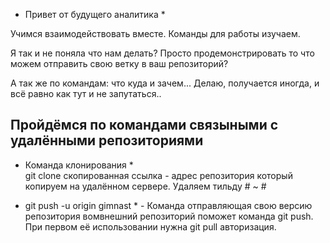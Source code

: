 * Привет от будущего аналитика *

Учимся взаимодействовать вместе.
Команды для работы изучаем.

Я так и не поняла что нам делать? Просто продемонстрировать то что можем отправить свою ветку в ваш репозиторий?

А так же по командам: что куда и зачем... Делаю, получается иногда, и всё равно как тут и не запутаться..

## Пройдёмся по командами связыными с удалёнными репозиториями ##

* Команда клонирования *      
 git clone скопированная ссылка  - адрес репозитория который копируем на удалённом сервере. Удаляем тильду # ~ #

* git push -u origin gimnast * - Команда отправляющая свою версию репозитория вомвнешний репозиторий поможет команда git push. При первом её использовании нужна git pull авторизация.

